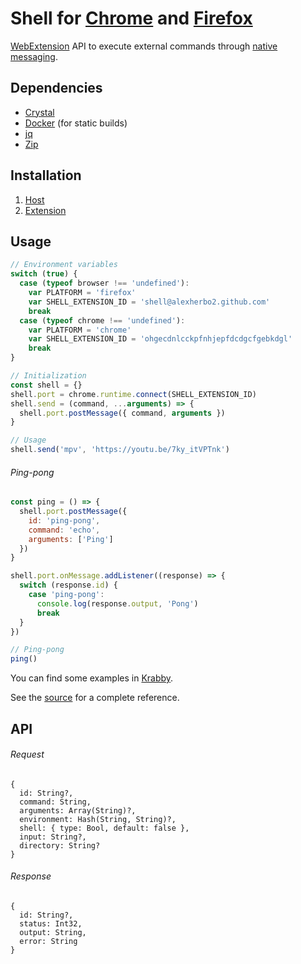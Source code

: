 # Shell for [Chrome] and [Firefox]

[Chrome]: https://google.com/chrome/
[Firefox]: https://mozilla.org/firefox/

[WebExtension] API to execute external commands through [native messaging].

[WebExtension]: https://developer.mozilla.org/en-US/docs/Mozilla/Add-ons/WebExtensions
[Native messaging]: https://developer.chrome.com/extensions/nativeMessaging

## Dependencies

- [Crystal]
- [Docker] (for static builds)
- [jq]
- [Zip]

[Crystal]: https://crystal-lang.org
[Docker]: https://docker.com
[jq]: https://stedolan.github.io/jq/
[Zip]: http://infozip.sourceforge.net/Zip.html

## Installation

1. [Host](host)
2. [Extension](extension)

## Usage

``` javascript
// Environment variables
switch (true) {
  case (typeof browser !== 'undefined'):
    var PLATFORM = 'firefox'
    var SHELL_EXTENSION_ID = 'shell@alexherbo2.github.com'
    break
  case (typeof chrome !== 'undefined'):
    var PLATFORM = 'chrome'
    var SHELL_EXTENSION_ID = 'ohgecdnlcckpfnhjepfdcdgcfgebkdgl'
    break
}

// Initialization
const shell = {}
shell.port = chrome.runtime.connect(SHELL_EXTENSION_ID)
shell.send = (command, ...arguments) => {
  shell.port.postMessage({ command, arguments })
}

// Usage
shell.send('mpv', 'https://youtu.be/7ky_itVPTnk')
```

###### Ping-pong

``` javascript
const ping = () => {
  shell.port.postMessage({
    id: 'ping-pong',
    command: 'echo',
    arguments: ['Ping']
  })
}

shell.port.onMessage.addListener((response) => {
  switch (response.id) {
    case 'ping-pong':
      console.log(response.output, 'Pong')
      break
  }
})

// Ping-pong
ping()
```

You can find some examples in [Krabby].

[Krabby]: https://krabby.netlify.com

See the [source](host/src) for a complete reference.

## API

###### Request

``` crystal
{
  id: String?,
  command: String,
  arguments: Array(String)?,
  environment: Hash(String, String)?,
  shell: { type: Bool, default: false },
  input: String?,
  directory: String?
}
```

###### Response

``` crystal
{
  id: String?,
  status: Int32,
  output: String,
  error: String
}
```
